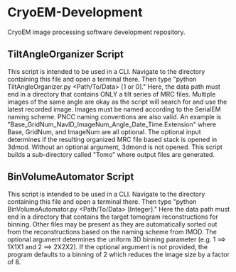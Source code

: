 # CryoEM-Development
CryoEM image processing software development repository.

## TiltAngleOrganizer Script
This script is intended to be used in a CLI. Navigate to the directory containing this file and open a terminal there. Then type "python TiltAngleOrganizer.py <Path/To/Data> [1 or 0]." Here, the data path must end in a directory that contains ONLY a tilt series of MRC files. Multiple images of the same angle are okay as the script will search for and use the latest recorded image. Images must be named according to the SerialEM naming scheme. PNCC naming conventions are also valid. An example is "Base_GridNum_NavID_ImageNum_Angle_Date_Time.Extension" where Base, GridNum, and ImageNum are all optional. The optional input determines if the resulting organized MRC file based stack is opened in 3dmod. Without an optional argument, 3dmond is not opened. This script builds a sub-directory called "Tomo" where output files are generated.

## BinVolumeAutomator Script
This script is intended to be used in a CLI. Navigate to the directory containing this file and open a terminal there. Then type "python BinVolumeAutomator.py <Path/To/Data> [Integer]." Here the data path must end in a directory that contains the target tomogram reconstructions for binning. Other files may be present as they are automatically sorted out from the reconstructions based on the naming scheme from IMOD. The optional argument determines the uniform 3D binning parameter (e.g. 1 ==> 1X1X1 and 2 ==> 2X2X2). If the optional argument is not provided, the program defaults to a binning of 2 which reduces the image size by a factor of 8.
